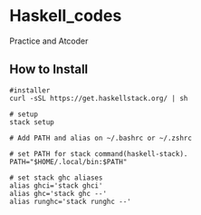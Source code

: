 # Haskell_codes
Practice and Atcoder

## How to Install
```
#installer
curl -sSL https://get.haskellstack.org/ | sh

# setup
stack setup

# Add PATH and alias on ~/.bashrc or ~/.zshrc

# set PATH for stack command(haskell-stack).
PATH="$HOME/.local/bin:$PATH"

# set stack ghc aliases
alias ghci='stack ghci'
alias ghc='stack ghc --'
alias runghc='stack runghc --'
```
